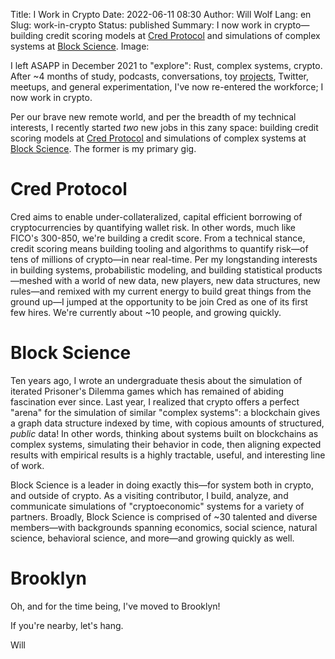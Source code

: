 Title: I Work in Crypto
Date: 2022-06-11 08:30
Author: Will Wolf
Lang: en
Slug: work-in-crypto
Status: published
Summary: I now work in crypto—building credit scoring models at [Cred Protocol](https://www.credprotocol.com/) and simulations of complex systems at [Block Science](https://block.science/).
Image:

I left ASAPP in December 2021 to "explore": Rust, complex systems, crypto. After ~4 months of study, podcasts, conversations, toy [projects]({filename}/crypto/crypto-projects.md), Twitter, meetups, and general experimentation, I've now re-entered the workforce; I now work in crypto.

Per our brave new remote world, and per the breadth of my technical interests, I recently started *two* new jobs in this zany space: building credit scoring models at [Cred Protocol](https://www.credprotocol.com/) and simulations of complex systems at [Block Science](https://block.science/). The former is my primary gig.

# Cred Protocol

Cred aims to enable under-collateralized, capital efficient borrowing of cryptocurrencies by quantifying wallet risk. In other words, much like FICO's 300-850, we're building a credit score. From a technical stance, credit scoring means building tooling and algorithms to quantify risk—of tens of millions of crypto—in near real-time. Per my longstanding interests in building systems, probabilistic modeling, and building statistical products—meshed with a world of new data, new players, new data structures, new rules—and remixed with my current energy to build great things from the ground up—I jumped at the opportunity to be join Cred as one of its first few hires. We're currently about ~10 people, and growing quickly.

# Block Science

Ten years ago, I wrote an undergraduate thesis about the simulation of iterated Prisoner's Dilemma games which has remained of abiding fascination ever since. Last year, I realized that crypto offers a perfect "arena" for the simulation of similar "complex systems": a blockchain gives a graph data structure indexed by time, with copious amounts of structured, *public* data! In other words, thinking about systems built on blockchains as complex systems, simulating their behavior in code, then aligning expected results with empirical results is a highly tractable, useful, and interesting line of work.

Block Science is a leader in doing exactly this—for system both in crypto, and outside of crypto. As a visiting contributor, I build, analyze, and communicate simulations of "cryptoeconomic" systems for a variety of partners. Broadly, Block Science is comprised of ~30 talented and diverse members—with backgrounds spanning economics, social science, natural science, behavioral science, and more—and growing quickly as well.

# Brooklyn

Oh, and for the time being, I've moved to Brooklyn!

If you're nearby, let's hang.

Will